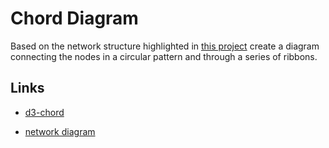# Chord Diagram

<!-- ## [Live Demo]() -->

Based on the network structure highlighted in [this project](https://codepen.io/borntofrappe/pen/qQZyor) create a diagram connecting the nodes in a circular pattern and through a series of ribbons.

## Links

- [d3-chord](https://github.com/d3/d3-chord#ribbon)

- [network diagram](https://codepen.io/borntofrappe/pen/qQZyor)
